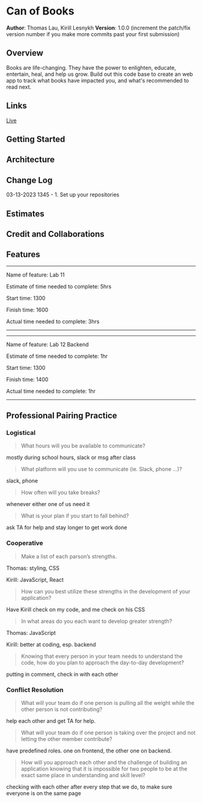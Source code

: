 # Can of Books

**Author**: Thomas Lau, Kirill Lesnykh
**Version**: 1.0.0 (increment the patch/fix version number if you make more commits past your first submission)

## Overview

Books are life-changing. They have the power to enlighten, educate, entertain, heal, and help us grow. Build out this code base to create an web app to track what books have impacted you, and what's recommended to read next.

## Links

[Live](https://booksbooks.netlify.app/)

## Getting Started
<!-- What are the steps that a user must take in order to build this app on their own machine and get it running? -->

## Architecture
<!-- Provide a detailed description of the application design. What technologies (languages, libraries, etc) you're using, and any other relevant design information. -->

## Change Log
<!-- Use this area to document the iterative changes made to your application as each feature is successfully implemented. Use time stamps. Here's an example:

01-01-2001 4:59pm - Application now has a fully-functional express server, with a GET route for the location resource. -->

03-13-2023 1345 - 1. Set up your repositories

## Estimates
<!-- See below -->

## Credit and Collaborations
<!-- Give credit (and a link) to other people or resources that helped you build this application. -->

## Features

-----
Name of feature: Lab 11

Estimate of time needed to complete: 5hrs  

Start time: 1300  

Finish time: 1600  

Actual time needed to complete: 3hrs  

-----

-----
Name of feature: Lab 12 Backend

Estimate of time needed to complete: 1hr  

Start time: 1300  

Finish time: 1400  

Actual time needed to complete: 1hr  

-----

## Professional Pairing Practice

### Logistical

> What hours will you be available to communicate?

mostly during school hours, slack or msg after class

> What platform will you use to communicate (ie. Slack, phone …)?

slack, phone

> How often will you take breaks?

whenever either one of us need it

> What is your plan if you start to fall behind?

ask TA for help and stay longer to get work done

### Cooperative

> Make a list of each parson’s strengths.

Thomas: styling, CSS

Kirill: JavaScript, React

> How can you best utilize these strengths in the development of your application?

Have Kirill check on my code, and me check on his CSS

> In what areas do you each want to develop greater strength?

Thomas: JavaScript

Kirill: better at coding, esp. backend

> Knowing that every person in your team needs to understand the code, how do you plan to approach the day-to-day development?

putting in comment, check in with each other

### Conflict Resolution

> What will your team do if one person is pulling all the weight while the other person is not contributing?

help each other and get TA for help.

> What will your team do if one person is taking over the project and not letting the other member contribute?

have predefined roles. one on frontend, the other one on backend.

> How will you approach each other and the challenge of building an application knowing that it is impossible for two people to be at the exact same place in understanding and skill level?

checking with each other after every step that we do, to make sure everyone is on the same page
